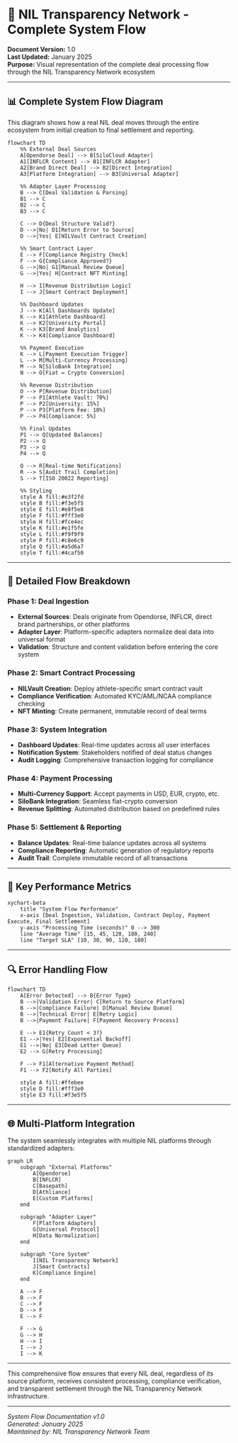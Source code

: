 # 🔄 NIL Transparency Network - Complete System Flow

**Document Version:** 1.0  
**Last Updated:** January 2025  
**Purpose:** Visual representation of the complete deal processing flow through the NIL Transparency Network ecosystem  

---

## 📊 Complete System Flow Diagram

This diagram shows how a real NIL deal moves through the entire ecosystem from initial creation to final settlement and reporting.

```mermaid
flowchart TD
    %% External Deal Sources
    A[Opendorse Deal] --> B[SiloCloud Adapter]
    A1[INFLCR Content] --> B1[INFLCR Adapter] 
    A2[Brand Direct Deal] --> B2[Direct Integration]
    A3[Platform Integration] --> B3[Universal Adapter]
    
    %% Adapter Layer Processing
    B --> C[Deal Validation & Parsing]
    B1 --> C
    B2 --> C
    B3 --> C
    
    C --> D{Deal Structure Valid?}
    D -->|No| D1[Return Error to Source]
    D -->|Yes| E[NILVault Contract Creation]
    
    %% Smart Contract Layer
    E --> F[Compliance Registry Check]
    F --> G{Compliance Approved?}
    G -->|No| G1[Manual Review Queue]
    G -->|Yes| H[Contract NFT Minting]
    
    H --> I[Revenue Distribution Logic]
    I --> J[Smart Contract Deployment]
    
    %% Dashboard Updates
    J --> K[All Dashboards Update]
    K --> K1[Athlete Dashboard]
    K --> K2[University Portal] 
    K --> K3[Brand Analytics]
    K --> K4[Compliance Dashboard]
    
    %% Payment Execution
    K --> L[Payment Execution Trigger]
    L --> M[Multi-Currency Processing]
    M --> N[SiloBank Integration]
    N --> O[Fiat ↔ Crypto Conversion]
    
    %% Revenue Distribution
    O --> P[Revenue Distribution]
    P --> P1[Athlete Vault: 70%]
    P --> P2[University: 15%]
    P --> P3[Platform Fee: 10%]
    P --> P4[Compliance: 5%]
    
    %% Final Updates
    P1 --> Q[Updated Balances]
    P2 --> Q
    P3 --> Q
    P4 --> Q
    
    Q --> R[Real-time Notifications]
    R --> S[Audit Trail Completion]
    S --> T[ISO 20022 Reporting]
    
    %% Styling
    style A fill:#e3f2fd
    style B fill:#f3e5f5
    style E fill:#e8f5e8
    style F fill:#fff3e0
    style H fill:#fce4ec
    style K fill:#e1f5fe
    style L fill:#f9f9f9
    style P fill:#c8e6c9
    style Q fill:#a5d6a7
    style T fill:#4caf50
```

---

## 🔄 Detailed Flow Breakdown

### Phase 1: Deal Ingestion
- **External Sources**: Deals originate from Opendorse, INFLCR, direct brand partnerships, or other platforms
- **Adapter Layer**: Platform-specific adapters normalize deal data into universal format
- **Validation**: Structure and content validation before entering the core system

### Phase 2: Smart Contract Processing  
- **NILVault Creation**: Deploy athlete-specific smart contract vault
- **Compliance Verification**: Automated KYC/AML/NCAA compliance checking
- **NFT Minting**: Create permanent, immutable record of deal terms

### Phase 3: System Integration
- **Dashboard Updates**: Real-time updates across all user interfaces
- **Notification System**: Stakeholders notified of deal status changes
- **Audit Logging**: Comprehensive transaction logging for compliance

### Phase 4: Payment Processing
- **Multi-Currency Support**: Accept payments in USD, EUR, crypto, etc.
- **SiloBank Integration**: Seamless fiat-crypto conversion
- **Revenue Splitting**: Automated distribution based on predefined rules

### Phase 5: Settlement & Reporting
- **Balance Updates**: Real-time balance updates across all systems
- **Compliance Reporting**: Automatic generation of regulatory reports
- **Audit Trail**: Complete immutable record of all transactions

---

## 🎯 Key Performance Metrics

```mermaid
xychart-beta
    title "System Flow Performance"
    x-axis [Deal Ingestion, Validation, Contract Deploy, Payment Execute, Final Settlement]
    y-axis "Processing Time (seconds)" 0 --> 300
    line "Average Time" [15, 45, 120, 180, 240]
    line "Target SLA" [10, 30, 90, 120, 180]
```

---

## 🔍 Error Handling Flow

```mermaid
flowchart TD
    A[Error Detected] --> B{Error Type}
    B -->|Validation Error| C[Return to Source Platform]
    B -->|Compliance Failure| D[Manual Review Queue]
    B -->|Technical Error| E[Retry Logic]
    B -->|Payment Failure| F[Payment Recovery Process]
    
    E --> E1{Retry Count < 3?}
    E1 -->|Yes| E2[Exponential Backoff]
    E1 -->|No| E3[Dead Letter Queue]
    E2 --> G[Retry Processing]
    
    F --> F1[Alternative Payment Method]
    F1 --> F2[Notify All Parties]
    
    style A fill:#ffebee
    style D fill:#fff3e0
    style E3 fill:#f3e5f5
```

---

## 🌐 Multi-Platform Integration

The system seamlessly integrates with multiple NIL platforms through standardized adapters:

```mermaid
graph LR
    subgraph "External Platforms"
        A[Opendorse]
        B[INFLCR] 
        C[Basepath]
        D[Athliance]
        E[Custom Platforms]
    end
    
    subgraph "Adapter Layer"
        F[Platform Adapters]
        G[Universal Protocol]
        H[Data Normalization]
    end
    
    subgraph "Core System"
        I[NIL Transparency Network]
        J[Smart Contracts]
        K[Compliance Engine]
    end
    
    A --> F
    B --> F
    C --> F
    D --> F
    E --> F
    
    F --> G
    G --> H
    H --> I
    I --> J
    I --> K
```

---

This comprehensive flow ensures that every NIL deal, regardless of its source platform, receives consistent processing, compliance verification, and transparent settlement through the NIL Transparency Network infrastructure.

---

*System Flow Documentation v1.0*  
*Generated: January 2025*  
*Maintained by: NIL Transparency Network Team*